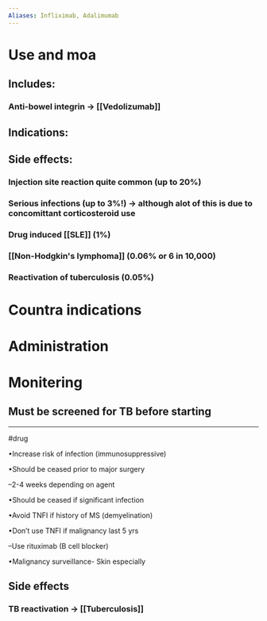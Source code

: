 ```yaml
---
Aliases: Infliximab, Adalimumab
---
```

# Use and moa
## Includes:
### Anti-bowel integrin -> [[Vedolizumab]]
### 
## Indications:
## Side effects:
### Injection site reaction quite common (up to 20%)
### Serious infections (up to 3%!) -> although alot of this is due to concomittant corticosteroid use
### Drug induced [[SLE]] (1%)
### [[Non-Hodgkin's lymphoma]] (0.06% or 6 in 10,000)
### Reactivation of tuberculosis (0.05%)
# Countra indications
# Administration 
# Monitering 
## Must be screened for TB before starting

---
#drug 
   

•Increase risk of infection (immunosuppressive)

•Should be ceased prior to major surgery

–2-4 weeks depending on agent

•Should be ceased if significant infection

•Avoid TNFI if history of MS (demyelination)

•Don’t use TNFI if malignancy last 5 yrs

–Use rituximab (B cell blocker)

•Malignancy surveillance- Skin especially
## Side effects
### TB reactivation -> [[Tuberculosis]]